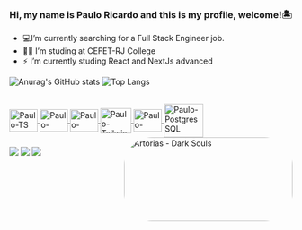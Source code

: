 ### Hi, my name is Paulo Ricardo and this is my profile, welcome!🏝️

- 💻I’m currently searching for a Full Stack Engineer job. 
- 🧑‍🎓 I’m studing at CEFET-RJ College
- ⚡ I’m currently studing React and NextJs advanced

![Anurag's GitHub stats](https://github-readme-stats.vercel.app/api?username=itpaulin&show_icons=true&theme=radical)
![Top Langs](https://github-readme-stats.vercel.app/api/top-langs/?username=itpaulin&layout=compact&theme=radical)

<div align="center">
  <a href="https://github.com/itpaulin">  
</div>
  
  <div style="display: inline_block"><br>
  <img align="center" alt="Paulo-TS" height="40" width="50" src="https://cdn.jsdelivr.net/gh/devicons/devicon/icons/typescript/typescript-original.svg" />   
  <img align="center" alt="Paulo-ReactJs" height="40" width="50" src="https://cdn.jsdelivr.net/gh/devicons/devicon/icons/react/react-original.svg" />
  <img align="center" alt="Paulo-NextJs" height="40" width="50" src="https://cdn.jsdelivr.net/gh/devicons/devicon/icons/nextjs/nextjs-original.svg" />
  <img align="center" alt="Paulo-Tailwind" height="45" width="55" src="https://cdn.jsdelivr.net/gh/devicons/devicon/icons/tailwindcss/tailwindcss-plain.svg" />
  <img align="center" alt="Paulo-NODEJS" height="40" width="50" src="https://cdn.jsdelivr.net/gh/devicons/devicon/icons/nodejs/nodejs-original.svg" />
  <img align="center" alt="Paulo-PostgresSQL" height="60" width="70" src="https://cdn.jsdelivr.net/gh/devicons/devicon/icons/postgresql/postgresql-original.svg" />
          
  
  
  
 
                                                                                                                                         
  <div>
<img align="right" alt="Artorias - Dark Souls" height="150" style="border-radius:50px;" src="https://images-wixmp-ed30a86b8c4ca887773594c2.wixmp.com/f/061c5ef8-2616-48a4-af21-9f97322673b3/de6ft4m-d3c2c205-0703-4c65-ab6d-d51cf693c3c5.gif?token=eyJ0eXAiOiJKV1QiLCJhbGciOiJIUzI1NiJ9.eyJzdWIiOiJ1cm46YXBwOjdlMGQxODg5ODIyNjQzNzNhNWYwZDQxNWVhMGQyNmUwIiwiaXNzIjoidXJuOmFwcDo3ZTBkMTg4OTgyMjY0MzczYTVmMGQ0MTVlYTBkMjZlMCIsIm9iaiI6W1t7InBhdGgiOiJcL2ZcLzA2MWM1ZWY4LTI2MTYtNDhhNC1hZjIxLTlmOTczMjI2NzNiM1wvZGU2ZnQ0bS1kM2MyYzIwNS0wNzAzLTRjNjUtYWI2ZC1kNTFjZjY5M2MzYzUuZ2lmIn1dXSwiYXVkIjpbInVybjpzZXJ2aWNlOmZpbGUuZG93bmxvYWQiXX0.i-KLR2Hf3i7E9iAsVdx4jQ4opMnesc_EzzvbvKhOS98" width="300" height="300">
    <br>
                                                                                                                                                   
 <div>
  <a href="https://www.linkedin.com/in/paulor-23/" target="_blank"><img src="https://img.shields.io/badge/-LinkedIn-%230077B5?style=for-the-badge&logo=linkedin&logoColor=white" target="_blank"></a>
  <a href = "mailto:prmaltaleal@gmail.com"><img src="https://img.shields.io/badge/-Gmail-%23333?style=for-the-badge&logo=gmail&logoColor=white" target="_blank"></a>
  <a href="https://wa.me/+5522988055447" target="_blank"><img src="https://img.shields.io/badge/WhatsApp-25D366?style=for-the-badge&logo=whatsapp&logoColor=white" target="_blank"></a> 
</div>
